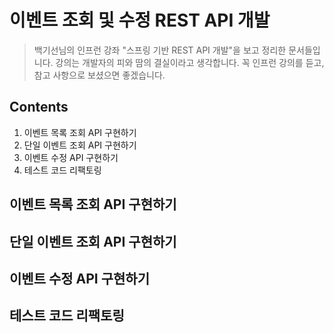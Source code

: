이벤트 조회 및 수정 REST API 개발
===================

> 백기선님의 인프런 강좌 "스프링 기반 REST API 개발"을 보고 정리한 문서들입니다. 강의는 개발자의 피와 땀의 결실이라고 생각합니다. 꼭 인프런 강의를 듣고, 참고 사항으로 보셨으면 좋겠습니다.

Contents
--------------

1. 이벤트 목록 조회 API 구현하기
2. 단일 이벤트 조회 API 구현하기
3. 이벤트 수정 API 구현하기
4. 테스트 코드 리팩토링


## 이벤트 목록 조회 API 구현하기


## 단일 이벤트 조회 API 구현하기


## 이벤트 수정 API 구현하기


## 테스트 코드 리팩토링

